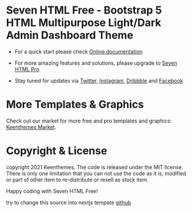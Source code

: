 # Seven HTML Free  - Bootstrap 5 HTML Multipurpose Light/Dark Admin Dashboard Theme

- For a quick start please check [Online documentation](//preview.keenthemes.com/seven-html-free/documentation/getting-started.html)

- For more amazing features and solutions, please upgrade to [Seven HTML Pro](//keenthemes.com/products/seven-html-pro)

- Stay tuned for updates via [Twitter](//twitter.com/keenthemes), [Instagram](//instagram.com/keenthemes), [Dribbble](//dribbble.com/keenthemes) and [Facebook](//facebook.com/keenthemes)

# More Templates & Graphics

Check out our market for more free and pro templates and graphics: [Keenthemes Market](//keenthemes.com).

# Copyright & License

copyright 2021 Keenthemes. The code is released under the MIT license. There is only one limitation that you can not use the code as it is, modified or part of other item to re-distribute or resell as stock item. 

Happy coding with Seven HTML Free!

try to change this source into nextjs tempate
[github](//https://github.com/ngadimin51/seven-next)
